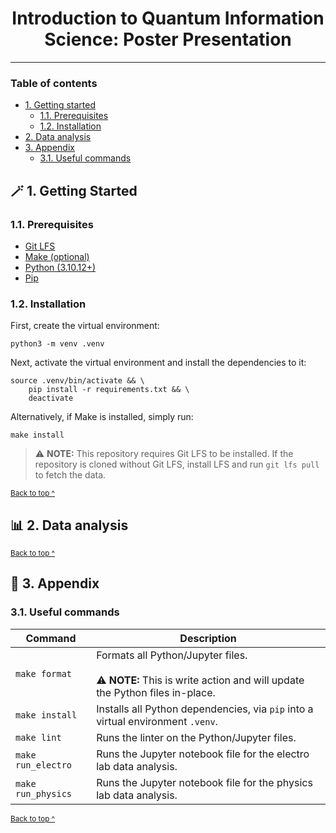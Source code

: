 <h1 align="center">
  Introduction to Quantum Information Science: Poster Presentation
</h1>

---

### Table of contents

* [1. Getting started](#-1-getting-started)
  - [1.1. Prerequisites](#11-prerequisites)
  - [1.2. Installation](#12-installation)
* [2. Data analysis](#-2-data-analysis)
* [3. Appendix](#-3-appendix)
  - [3.1. Useful commands](#31-useful-commands)

## 🪄 1. Getting Started

### 1.1. Prerequisites

* [Git LFS](https://github.com/git-lfs/git-lfs#installing)
* [Make (optional)](https://www.gnu.org/software/make/)
* [Python (3.10.12+)](https://www.python.org/downloads/)
* [Pip](https://pip.pypa.io/en/stable/installation/)

### 1.2. Installation

First, create the virtual environment:

```shell
python3 -m venv .venv
```

Next, activate the virtual environment and install the dependencies to it:

```shell
source .venv/bin/activate && \
    pip install -r requirements.txt && \
    deactivate
```

Alternatively, if Make is installed, simply run:

```shell
make install
```

> ⚠️ **NOTE:** This repository requires Git LFS to be installed. If the repository is cloned without Git LFS, install LFS and run `git lfs pull` to fetch the data.

<sup>[Back to top ^][table-of-contents]</sup>

## 📊 2. Data analysis

<sup>[Back to top ^][table-of-contents]</sup>

## 📑 3. Appendix

### 3.1. Useful commands

| Command            | Description                                                                                                               |
|--------------------|---------------------------------------------------------------------------------------------------------------------------|
| `make format`      | Formats all Python/Jupyter files. <br/><br/> ⚠️ **NOTE:** This is write action and will update the Python files in-place. |
| `make install`     | Installs all Python dependencies, via `pip` into a virtual environment `.venv`.                                           |
| `make lint`        | Runs the linter on the Python/Jupyter files.                                                                              |
| `make run_electro` | Runs the Jupyter notebook file for the electro lab data analysis.                                                         |
| `make run_physics` | Runs the Jupyter notebook file for the physics lab data analysis.                                                         |

<sup>[Back to top ^][table-of-contents]</sup>

<!-- links -->
[table-of-contents]: #table-of-contents
